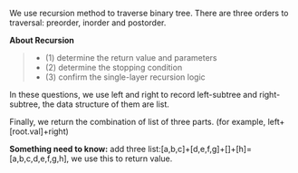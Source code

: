 We use recursion method to traverse binary tree. There are three orders to traversal: preorder, inorder and postorder.

**About Recursion**
>+ (1) determine the return value and parameters
>+ (2) determine the stopping condition
>+ (3) confirm the single-layer recursion logic

In these questions, we use left and right to record left-subtree and right-subtree, the data structure of them are list. 

Finally, we return the combination of list of three parts. (for example, left+[root.val]+right)

**Something need to know:**
add three list:[a,b,c]+[d,e,f,g]+[]+[h]=[a,b,c,d,e,f,g,h], we use this to return value.
